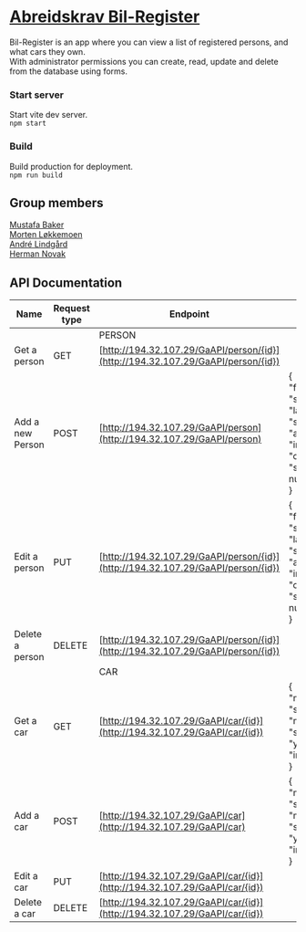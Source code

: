 # [Abreidskrav Bil-Register](https://gokstadakademiet.itslearning.com/ContentArea/ContentArea.aspx?LocationID=37&LocationType=1&ElementID=11910)

Bil-Register is an app where you can view a list of registered persons, and what cars they own.\
With administrator permissions you can create, read, update and delete from the database using forms.

### Start server

Start vite dev server.\
`npm start`

### Build

Build production for deployment.\
`npm run build`

## Group members

[Mustafa Baker](https://github.com/mobak88)\
[Morten Løkkemoen](https://github.com/mortenlokkemoen)\
[André Lindgård](https://github.com/Lindgard)\
[Herman Novak](https://github.com/hernok)

## API Documentation

| Name             | Request type | Endpoint                                                                         | Body                                                                                                                               |
| ---------------- | ------------ | -------------------------------------------------------------------------------- | ---------------------------------------------------------------------------------------------------------------------------------- |
|                  |              | PERSON                                                                           |                                                                                                                                    |
| Get a person     | GET          | [http://194.32.107.29/GaAPI/person/{id}](http://194.32.107.29/GaAPI/person/{id}) |                                                                                                                                    |
| Add a new Person | POST         | [http://194.32.107.29/GaAPI/person](http://194.32.107.29/GaAPI/person)           | { <br /> "firstName": "string", <br /> "lastName": "string, <br /> "age": "integer", <br /> "carsOwned": "string" or null <br /> } |
| Edit a person    | PUT          | [http://194.32.107.29/GaAPI/person/{id}](http://194.32.107.29/GaAPI/person/{id}) | { <br /> "firstName": "string", <br /> "lastName": "string, <br /> "age": "integer", <br /> "carsOwned": "string" or null <br /> } |
| Delete a person  | DELETE       | [http://194.32.107.29/GaAPI/person/{id}](http://194.32.107.29/GaAPI/person/{id}) |                                                                                                                                    |
|                  |              | CAR                                                                              |                                                                                                                                    |
| Get a car        | GET          | [http://194.32.107.29/GaAPI/car/{id}](http://194.32.107.29/GaAPI/car/{id})       | { <br /> "make": "string", <br /> "model": "string", <br /> "year": "integer" <br /> }                                             |
| Add a car        | POST         | [http://194.32.107.29/GaAPI/car](http://194.32.107.29/GaAPI/car)                 | { <br /> "make": "string", <br /> "model": "string", <br /> "year": "integer" <br /> }                                             |
| Edit a car       | PUT          | [http://194.32.107.29/GaAPI/car/{id}](http://194.32.107.29/GaAPI/car/{id})       |                                                                                                                                    |
| Delete a car     | DELETE       | [http://194.32.107.29/GaAPI/car/{id}](http://194.32.107.29/GaAPI/car/{id})       |                                                                                                                                    |
